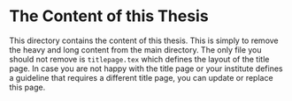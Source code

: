 # The Content of this Thesis

This directory contains the content of this thesis. This is simply to remove the heavy and long content from the main directory. The only file you should not remove is `titlepage.tex` which defines the layout of the title page. In case you are not happy with the title page or your institute defines a guideline that requires a different title page, you can update or replace this page.